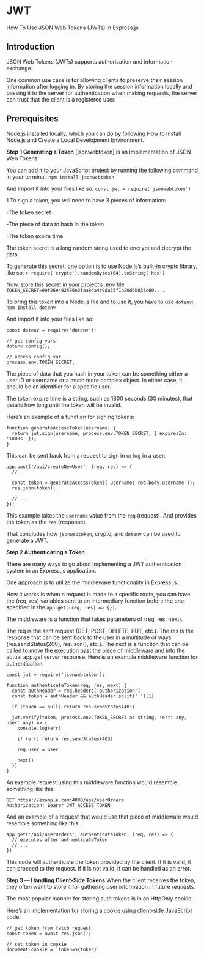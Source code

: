 # JWT

How To Use JSON Web Tokens (JWTs) in Express.js

## Introduction
JSON Web Tokens (JWTs) supports authorization and information exchange.

One common use case is for allowing clients to preserve their session information after logging in. By storing the session information locally and passing it to the server for authentication when making requests, the server can trust that the client is a registered user.

## Prerequisites
Node.js installed locally, which you can do by following How to Install Node.js and Create a Local Development Environment.

**Step 1  Generating a Token**
[jsonwebtoken] is an implementation of JSON Web Tokens.

You can add it to your JavaScript project by running the following command in your terminal:
``` npm install jsonwebtoken ```

And import it into your files like so:
```const jwt = require('jsonwebtoken')```

1.To sign a token, you will need to have 3 pieces of information:

 -The token secret
 
 -The piece of data to hash in the token
 
 -The token expire time
 
The token secret is a long random string used to encrypt and decrypt the data.

To generate this secret, one option is to use Node.js’s built-in crypto library, like so:
```> require('crypto').randomBytes(64).toString('hex')```

Now, store this secret in your project’s .env file:
``` TOKEN_SECRET=09f26e402586e2faa8da4c98a35f1b20d6b033c60....```

To bring this token into a Node.js file and to use it, you have to use ```dotenv```:
```npm install dotenv```

And import it into your files like so:

```
const dotenv = require('dotenv');

// get config vars
dotenv.config();

// access config var
process.env.TOKEN_SECRET;

```

The piece of data that you hash in your token can be something either a user ID or username or a much more complex object. In either case, it should be an identifier for a specific user.

The token expire time is a string, such as 1800 seconds (30 minutes), that details how long until the token will be invalid.

Here’s an example of a function for signing tokens:

```
function generateAccessToken(username) {
  return jwt.sign(username, process.env.TOKEN_SECRET, { expiresIn: '1800s' });
}
```

This can be sent back from a request to sign in or log in a user:

```
app.post('/api/createNewUser', (req, res) => {
  // ...

  const token = generateAccessToken({ username: req.body.username });
  res.json(token);

  // ...
});
```

This example takes the ```username``` value from the ```req``` (request). And provides the token as the ```res``` (response).

That concludes how ```jsonwebtoken```, crypto, and ```dotenv``` can be used to generate a JWT.


**Step 2  Authenticating a Token**

There are many ways to go about implementing a JWT authentication system in an Express.js application.

One approach is to utilize the middleware functionality in Express.js.

How it works is when a request is made to a specific route, you can have the (req, res) variables sent to an intermediary function before the one specified in the ```app.get((req, res) => {})```.

The middleware is a function that takes parameters of (req, res, next).

The req is the sent request (GET, POST, DELETE, PUT, etc.).
The res is the response that can be sent back to the user in a multitude of ways (res.sendStatus(200), res.json(), etc.).
The next is a function that can be called to move the execution past the piece of middleware and into the actual app.get server response.
Here is an example middleware function for authentication:

```
const jwt = require('jsonwebtoken');

function authenticateToken(req, res, next) {
  const authHeader = req.headers['authorization']
  const token = authHeader && authHeader.split(' ')[1]

  if (token == null) return res.sendStatus(401)

  jwt.verify(token, process.env.TOKEN_SECRET as string, (err: any, user: any) => {
    console.log(err)

    if (err) return res.sendStatus(403)

    req.user = user

    next()
  })
}
```

An example request using this middleware function would resemble something like this:

```
GET https://example.com:4000/api/userOrders
Authorization: Bearer JWT_ACCESS_TOKEN
```
And an example of a request that would use that piece of middleware would resemble something like this:

```
app.get('/api/userOrders', authenticateToken, (req, res) => {
  // executes after authenticateToken
  // ...
})
```
This code will authenticate the token provided by the client. If it is valid, it can proceed to the request. If it is not valid, it can be handled as an error.

**Step 3 — Handling Client-Side Tokens**
When the client receives the token, they often want to store it for gathering user information in future requests.

The most popular manner for storing auth tokens is in an HttpOnly cookie.

Here’s an implementation for storing a cookie using client-side JavaScript code:

```
// get token from fetch request
const token = await res.json();

// set token in cookie
document.cookie = `token=${token}`
```
